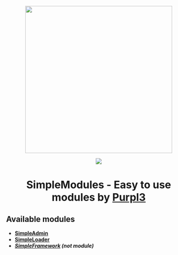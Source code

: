 <p align="center">
<img src="https://i.imgur.com/FAFP9iK.png" width=400 align="center"/>
</p>

<p align="center">
<img src="https://img.shields.io/badge/python-3670A0?style=for-the-badge&logo=python&logoColor=ffdd54"/></p>

<h1 align=center>SimpleModules - Easy to use modules by <a href="https://t.me/PLNT_YT">Purpl3</a></h1>

## Available modules

* **[SimpleAdmin](https://github.com/purpl3-yt/simplemodules/blob/main/SimpleAdmin.py)**
* **[SimpleLoader](https://github.com/purpl3-yt/simplemodules/blob/main/SimpleLoader.py)**
* ***[SimpleFramework](https://github.com/purpl3-yt/simplemodules/blob/main/SimpleFramework.py) (not module)***
